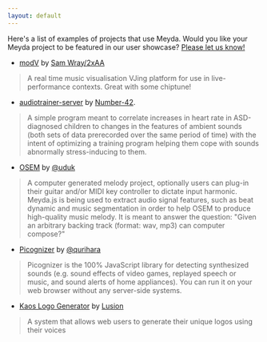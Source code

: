 ```yaml
---
layout: default
---
```


Here's a list of examples of projects that use Meyda. Would you like your Meyda project to be featured in our user showcase? [Please let us know!](https://github.com/meyda/meyda/issues/new?assignees=&labels=Showcase+Request&template=showcase-application.md&title=)

- [modV](https://github.com/2xAA/modV) by [Sam Wray/2xAA](https://twitter.com/_2xAA)

> A real time music visualisation VJing platform for use in live-performance contexts. Great with some chiptune!

- [audiotrainer-server](https://github.com/Number-42/audiotrainer-server) by [Number-42](https://github.com/Number-42).

> A simple program meant to correlate increases in heart rate in ASD-diagnosed children to changes in the features of ambient sounds (both sets of data prerecorded over the same period of time) with the intent of optimizing a training program helping them cope with sounds abnormally stress-inducing to them.

- [OSEM](https://uduk.org/osem/) by [@uduk](https://github.com/uduk)

> A computer generated melody project, optionally users can plug-in their guitar and/or MIDI key controller to dictate input harmonic. Meyda.js is being used to extract audio signal features, such as beat dynamic and music segmentation in order to help OSEM to produce high-quality music melody. It is meant to answer the question: "Given an arbitrary backing track (format: wav, mp3) can computer compose?"

- [Picognizer](https://github.com/qurihara/picognizer) by [@qurihara](https://github.com/qurihara)

> Picognizer is the 100% JavaScript library for detecting synthesized sounds (e.g. sound effects of video games, replayed speech or music, and sound alerts of home appliances). You can run it on your web browser without any server-side systems.

- [Kaos Logo Generator](https://lusion.co/work/kaos-logo-generator/) by [Lusion](https://lusion.co/)

> A system that allows web users to generate their unique logos using their voices
